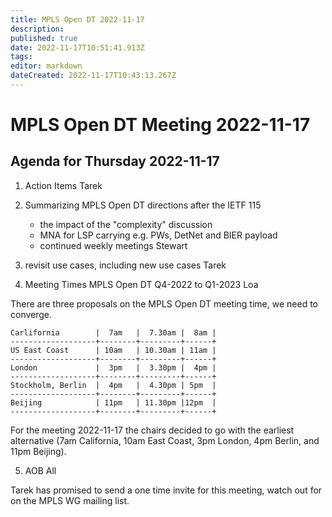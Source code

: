 ```yaml
---
title: MPLS Open DT 2022-11-17
description: 
published: true
date: 2022-11-17T10:51:41.913Z
tags: 
editor: markdown
dateCreated: 2022-11-17T10:43:13.267Z
---
```


# MPLS Open DT Meeting 2022-11-17
## **Agenda for Thursday 2022-11-17**

1. Action Items
Tarek

2. Summarizing MPLS Open DT directions after the IETF 115
   - the impact of the "complexity" discussion
   - MNA for LSP carrying e.g. PWs, DetNet and BIER payload
   - continued weekly meetings
   Stewart

3. revisit use cases, including new use cases
   Tarek

4. Meeting Times MPLS Open DT Q4-2022 to Q1-2023
   Loa

There are three proposals on the MPLS Open DT meeting time, we need to converge.



    Carlifornia        |  7am   |  7.30am |  8am |
    -------------------+--------+---------+------+
    US East Coast      | 10am   | 10.30am | 11am |
    -------------------+--------+---------+------+
    London             |  3pm   |  3.30pm |  4pm |
    -------------------+--------+---------+------+
    Stockholm, Berlin  |  4pm   |  4.30pm | 5pm  |
    -------------------+--------+---------+------+
    Beijing            | 11pm   | 11.30pm |12pm  |
    -------------------+--------+---------+------+
 

For the meeting 2022-11-17 the chairs decided to go with the earliest alternative (7am California, 10am East Coast, 3pm London, 4pm Berlin, and 11pm Beijing).

5. AOB
All

Tarek has promised to send a one time invite for this meeting, watch out for on the MPLS WG mailing list.